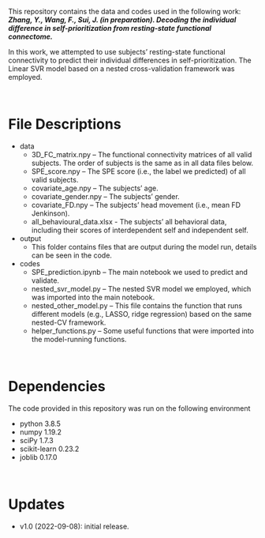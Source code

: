 This repository contains the data and codes used in the following work: ***Zhang, Y., Wang, F., Sui, J. (in preparation). Decoding the individual difference in self-prioritization from resting-state functional connectome.***

In this work, we attempted to use subjects’ resting-state functional connectivity to predict their individual differences in self-prioritization. The Linear SVR model based on a nested cross-validation framework was employed.

<br/>

# File Descriptions
- data
  - 3D_FC_matrix.npy – The functional connectivity matrices of all valid subjects. The order of subjects is the same as in all data files below.
  - SPE_score.npy – The SPE score (i.e., the label we predicted) of all valid subjects.
  - covariate_age.npy – The subjects’ age.
  - covariate_gender.npy – The subjects’ gender.
  - covariate_FD.npy – The subjects’ head movement (i.e., mean FD Jenkinson).
  - all_behavioural_data.xlsx - The subjects’ all behavioral data, including their scores of interdependent self and independent self.
- output
  - This folder contains files that are output during the model run, details can be seen in the code.
- codes
  - SPE_prediction.ipynb – The main notebook we used to predict and validate.
  - nested_svr_model.py – The nested SVR model we employed, which was imported into the main notebook.
  - nested_other_model.py – This file contains the function that runs different models (e.g., LASSO, ridge regression) based on the same nested-CV framework.
  - helper_functions.py – Some useful functions that were imported into the model-running functions.

<br/>

# Dependencies
The code provided in this repository was run on the following environment
- python 3.8.5
- numpy 1.19.2
- sciPy 1.7.3
- scikit-learn 0.23.2
- joblib 0.17.0

<br/>

# Updates
- v1.0 (2022-09-08): initial release.


